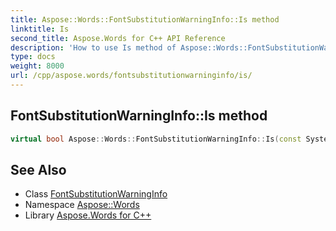 ```yaml
---
title: Aspose::Words::FontSubstitutionWarningInfo::Is method
linktitle: Is
second_title: Aspose.Words for C++ API Reference
description: 'How to use Is method of Aspose::Words::FontSubstitutionWarningInfo class in C++.'
type: docs
weight: 8000
url: /cpp/aspose.words/fontsubstitutionwarninginfo/is/
---
```

## FontSubstitutionWarningInfo::Is method




```cpp
virtual bool Aspose::Words::FontSubstitutionWarningInfo::Is(const System::TypeInfo &target) const override
```

## See Also

* Class [FontSubstitutionWarningInfo](../)
* Namespace [Aspose::Words](../../)
* Library [Aspose.Words for C++](../../../)
